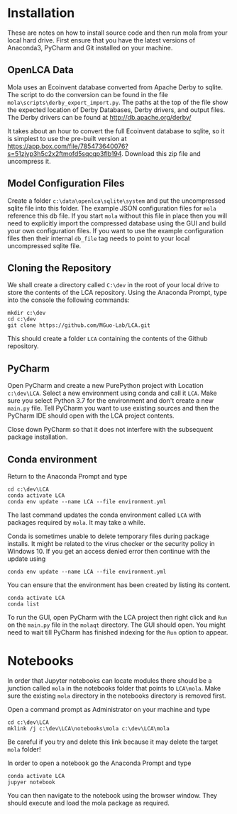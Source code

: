 # Installation

These are notes on how to install source code and then run mola from your local hard drive. First ensure that you have
the latest versions of Anaconda3, PyCharm and Git installed on your machine.

## OpenLCA Data

Mola uses an Ecoinvent database converted from Apache Derby to sqlite. The script to do
the conversion can be found in the file `mola\scripts\derby_export_import.py`. The paths at the top
 of the file show the expected location of Derby Databases, Derby drivers, and output files. The Derby drivers can be
 found at http://db.apache.org/derby/

It takes about an hour to convert the full Ecoinvent database to sqlite, so it is simplest to use the pre-built version
at https://app.box.com/file/785473640076?s=51zjyp3h5c2x2ftmofd5sqcqp3flb194. Download this
zip file and uncompress it.

## Model Configuration Files

Create a folder `c:\data\openlca\sqlite\system` and put the uncompressed sqlite file into this folder. The
example JSON configuration files for `mola` reference this db file. If you start `mola` without this file 
in place then you will need to explicitly import the compressed database using the GUI and build your own 
configuration files. If you want to use the example configuration files then their internal `db_file` tag needs 
to point to your local uncompressed sqlite file.

## Cloning the Repository

We shall create a directory called `C:\dev` in the root of your local drive to store the contents of the LCA repository. 
Using the Anaconda Prompt, type into the console the following commands:

```
mkdir c:\dev
cd c:\dev
git clone https://github.com/MGuo-Lab/LCA.git
```
This should create a folder `LCA` containing the contents of the Github repository.

## PyCharm

Open PyCharm and create a new PurePython project with Location `c:\dev\LCA`. Select a new environment using conda
and call it `LCA`. Make sure you select Python 3.7 for the environment and don't
create a new `main.py` file. Tell PyCharm you want to use existing sources and then the PyCharm IDE should open with 
the LCA project contents.

Close down PyCharm so that it does not interfere with the subsequent package installation. 

## Conda environment

Return to the Anaconda Prompt and type

```
cd c:\dev\LCA
conda activate LCA
conda env update --name LCA --file environment.yml
```

The last command updates the conda environment called `LCA` with packages required by `mola`. It may take a while.

Conda is sometimes unable to delete temporary files during package installs. It might be related to the 
virus checker or the security policy in Windows 10. If you get an access denied error then continue with the
update using

```
conda env update --name LCA --file environment.yml
```

You can ensure that the environment has been created by listing its content.

```
conda activate LCA
conda list
```

To run the GUI, open PyCharm with the LCA project then right click and `Run` on the `main.py` file in the `molaqt`
directory. The GUI should open. You might need to wait till PyCharm has finished indexing for the `Run` option
to appear. 



# Notebooks

In order that Jupyter notebooks can locate modules there should be a junction called `mola` in
the notebooks folder that points to `LCA\mola`. Make sure the existing `mola` directory in the notebooks directory is
removed first.

Open a command prompt as Administrator on your machine and type

```
cd c:\dev\LCA
mklink /j c:\dev\LCA\notebooks\mola c:\dev\LCA\mola
```

Be careful if you try and delete this link because it may delete the target `mola` folder!

In order to open a notebook go the Anaconda Prompt and type

```
conda activate LCA
jupyer notebook
```

You can then navigate to the notebook using the browser window. They should execute
and load the mola package as required.